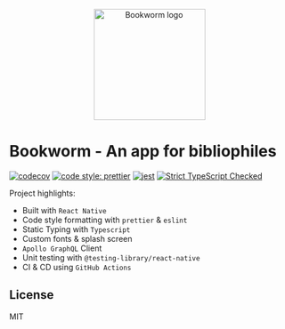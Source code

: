 <p align="center">
  <a href="https://hansjhoffman.dev/">
    <img alt="Bookworm logo" src="https://storage.googleapis.com/booworm/logo.svg" height="200">
  </a>
</p>

# Bookworm - An app for bibliophiles
[![codecov](https://codecov.io/gh/hansjhoffman/bookworm-react-native/branch/master/graph/badge.svg?token=OoCBFhQFCs)](https://codecov.io/gh/hansjhoffman/bookworm-react-native)
[![code style: prettier](https://img.shields.io/badge/code_style-prettier-ff69b4.svg?style=flat-square)](https://github.com/prettier/prettier)
[![jest](https://facebook.github.io/jest/img/jest-badge.svg)](https://github.com/facebook/jest)
[![Strict TypeScript Checked](https://badgen.net/badge/TS/Strict "Strict TypeScript Checked")](https://www.typescriptlang.org)

Project highlights:
  * Built with `React Native`
  * Code style formatting with `prettier` & `eslint`
  * Static Typing with `Typescript`
  * Custom fonts & splash screen
  * `Apollo GraphQL` Client
  * Unit testing with `@testing-library/react-native`
  * CI & CD using `GitHub Actions`

## License
MIT
